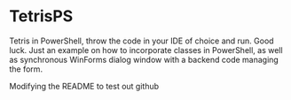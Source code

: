 # TetrisPS
Tetris in PowerShell, throw the code in your IDE of choice and run. Good luck.
Just an example on how to incorporate classes in PowerShell, as well as synchronous WinForms dialog window with a backend code managing the form.

Modifying the README to test out github